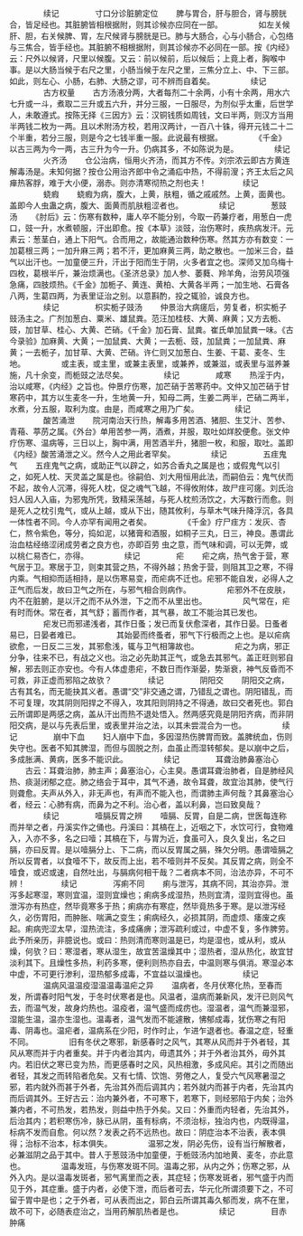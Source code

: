 <!-- { "loadSidebar": true } -->
　　
　　续记
　　
　　寸口分诊脏腑定位
　　脾与胃合，肝与胆合，肾与膀胱合，皆足经也。其脏腑皆相根据附，则其诊候亦应同在一部。
　　
　　如左关候肝、胆，右关候脾、胃，左尺候肾与膀胱是已。肺与大肠合，心与小肠合，心包络与三焦合，皆手经也。其脏腑不相根据附，则其诊候亦不必同在一部。按《内经》云：尺外以候肾，尺里以候腹。又云：前以候前，后以候后；上竟上者，胸喉中事。是以大肠当候于右尺之里，小肠当候于左尺之里，三焦分立上、中、下三部。如此，则左心、小肠，右肺、大肠之谬，可不辨而自着矣。
　　
　　续记
　　
　　古方权量
　　古方汤液分两，大者每剂二十余两，小有十余两，用水六七升或一斗，煮取二三升或五六升，并分三服，一日服尽，为剂似乎太重，后世学人，未敢遵式。按陈无择《三因方》云：汉铜钱质如周钱，文曰半两，则汉方当用半两钱二枚为一两。且以术附汤方校，若用汉两计，一百八十铢，得开元钱二十二个半重，若分三服，则是今之七钱半重一服。此说最有根据。
　　
　　《千金》以古三两为今一两，古三升为今一升。仍病其多，不如陈说为是。
　　
　　续记
　　
　　火齐汤
　　仓公治病，恒用火齐汤，而其方不传。刘宗浓云即古方黄连解毒汤是。未知何据？按仓公用治齐郎中令之涌疝中热，不得前溲；齐王太后之风瘅热客脬，难于大小便，溺赤。则亦清寒彻热之剂也夫！
　　
　　续记
　　
　　蛲瘕
　　蛲瘕为病，腹大，上黄，肤粗，循之戚戚然。上黄，面黄也。盖即今人虫蛊之病，腹大、面黄而肌肤粗涩者也。
　　
　　续记
　　
　　葱豉汤
　　《肘后》云：伤寒有数种，庸人卒不能分别，今取一药兼疗者，用葱白一虎口，豉一升，水煮顿服，汗出即愈。按《本草》淡豉，治伤寒时，疾热病发汗。元素云：葱茎白，通上下阳气。合而用之，故能通治数种伤寒。然其方亦有数变：一加葛根三两；一加升麻三两；若不汗，更加麻黄三两，助之散也。一加米三合，益气以出汗也。一加童便三升，汗出于阳而生于阴，火多者宜之也。深师又加乌梅十四枚，葛根半斤，兼治烦满也。《圣济总录》加人参、萎蕤、羚羊角，治劳风项强急痛，四肢烦热。《千金》加栀子、黄连、黄柏、大黄各半两；一加生地、石膏各八两，生葛四两，为表里证治之别。以意斟酌，投之辄验，诚良方也。
　　
　　续记
　　
　　枳实栀子豉汤
　　仲景治大病瘥后，劳复者，枳实栀子豉汤主之。广剂加葱白、粟米、雄鼠粪。范汪加桂枝、大黄、麻黄；又方去栀、豉，加甘草、桂心、大黄、芒硝。《千金》加石膏、鼠粪。崔氏单加鼠粪一味。《古今录验》加麻黄、大黄；一加鼠粪、大黄；一去栀、豉，加鼠粪；一加鼠粪、麻黄；一去栀子，加甘草、大黄、芒硝。许仁则又加葱白、生姜、干葛、麦冬、生地。
　　
　　或主表，或主里，或兼主表里，或兼养，或兼滋，或表里与滋养兼施，凡十余变，而栀豉之法尽矣。
　　
　　续记
　　
　　咸寒
　　热淫于内，治以咸寒，《内经》之旨也。仲景疗伤寒，加芒硝于苦寒药中。文仲又加芒硝于甘寒药中，其方以生麦冬一升，生地黄一升，知母二两，生姜二两半，芒硝二两半，水煮，分五服，取利为度。由是，而咸寒之用乃广矣。
　　
　　续记
　　
　　酸苦涌泄
　　院河南治天行热，解毒多用苦酒、猪胆、生艾汁、苦参、青葙、葶苈之属。《外台》单用苦参一两，酒煮，并服，取吐如烊胶便愈。张文仲疗伤寒、温病等，三日以上，胸中满，用苦酒半升，猪胆一枚，和服，取吐。盖即《内经》酸苦涌泄之义。然今人之用此者罕矣。
　　
　　续记
　　
　　五疰鬼气
　　五疰鬼气之病，或助正气以辟之，如苏合香丸之属是也；或假鬼气以引之，如死人枕、天灵盖之属是也。徐嗣伯、刘大用恒用此法，而嗣伯云：鬼气伏而不起，故令人沉滞，得死人枕，促之魂气飞越，不得攸附体，故尸疰可瘥。刘氏治妇人因人入庙，为邪鬼所凭，致精采荡越，与死人枕煎汤饮之，大泻数行而愈。则是死人之枕引鬼气，或从上越，或从下出，随其攸利，与草木气味升降浮沉，各具一体性者不同。今人亦罕有闻用之者矣。
　　
　　《千金》疗尸疰方：发灰、杏仁，熬令紫色，等分，捣如泥，以猪膏和酒服，如桐子三丸，日三，神良。愚谓此治血枯经络涩闭成劳者之良方也，亦即百劳 虫之意，而气味和调，可以无弊，或以桃仁易杏仁，亦得。
　　
　　续记
　　
　　疟
　　疟之病，热气舍于营，寒气居于卫。寒居于卫，则束其营之热，不得外越；热舍于营，则阻其卫之寒，不得内乘。气相抑而适相持，是以伤寒易变，而疟病不迁也。疟邪不能自发，必得人之正气而后发，故曰卫气之所在，与邪气相合则病作。
　　
　　疟邪外不在皮肤，内不在脏腑，是以汗之而不从外泄，下之而不从里出也。
　　
　　风气常在，疟有时而休。常在者，其气舒；蓄而作者，其气暴，故工不能治其已发也。
　　
　　疟发已而邪递浅者，其作日蚤；发已而复伏愈深者，其作日晏。日蚤者易已，日晏者难已。
　　
　　其始晏而终蚤者，邪气下行极而之上也。是以疟病欲愈，一日反二三发，其邪愈浅，辄与卫气相簿故也。
　　
　　疟之为病，邪正分争，往来不已，有战之义也。治之必先助其正气，或急去其邪气。盖正旺则邪自解，邪去则正亦安也。今有人体虚患疟，不数日而作渐晏，势渐衰，神气反昏而不可救，非正虚而邪陷之故欤？
　　
　　续记
　　
　　阴阳交
　　阴阳交之病，古有其名，而无能抉其义者。愚谓“交”非交通之谓，乃错乱之谓也。阴阳错乱，而不可复理，攻其阴则阳捍之不得入，攻其阳则阴持之不得通，故曰交者死也。郭白云所谓即是两感之病，盖从汗出而热不退处悟入。然两感究竟是阴阳齐病，而非阴阳交病，是以与先表后里，或表里并治之法，以其未尝混合为一也。
　　
　　续记
　　
　　崩中下血
　　妇人崩中下血，多因湿热伤脾胃而致。盖脾统血，伤则失守也。医者不知其脾湿，而但与固脱之剂，血虽止而湿转郁矣。是以崩中之后，多成胀满、黄病，医多不能识此。
　　
　　续记
　　
　　耳聋治肺鼻塞治心
　　古云：耳聋治肺，肺主声；鼻塞治心，心主臭。愚谓耳聋治肺者，自是肺经风热、痰涎闭郁之症。肺之络会于耳中，其气不通，故令耳聋，故宜治其肺，使气行则聋愈。夫声从外入，非无声也，有声而不能入也，而谓肺主声何哉？其鼻塞治心者，经云：心肺有病，而鼻为之不利。治心者，盖以利鼻，岂曰致臭哉？
　　
　　续记
　　
　　噎膈反胃之辨
　　噎膈、反胃，自是二病，世医每连称而并举之者，丹溪实作之俑也。丹溪曰：其槁在上，近咽之下，水饮可行，食物难入，入亦不多，名之曰噎；其槁在下，与胃为近，食虽可入，良久复出，名之曰膈，亦曰反胃。是以噎膈分上、下二病，而以反胃属之膈，殊欠分明。愚谓噎膈之所以反胃者，以食噎不下，故反而上出，若不噎则并不反矣。其反胃之病，则全不噎食，或迟或速，自然吐出，与膈病何相干哉？二者病本不同，治法亦异，不可不辨！
　　
　　续记
　　
　　泻痢不同
　　痢与泄泻，其病不同，其治亦异。泄泻多起寒湿，寒则宜温，湿则宜燥也；痢病多成湿热，热则宜清，湿则宜得也。虽泄泻亦有热症，然毕竟寒多于热；痢病亦有寒症，然毕竟热多于寒。是以泄泻经久，必伤胃阳，而肿胀、喘满之变生；痢病经久，必损其阴，而虚烦、痿废之疾起。痢病兜涩太早，湿热流注，多成痛痹；泄泻疏利或过，中虚不复，多作脾劳。此予所亲历，非臆说也。或曰：热则清而寒则温是已，均是湿也，或从利，或从燥，何欤？曰：寒湿者，寒从湿生，故宜苦温燥其中；湿热者，湿从热化，故宜甘淡利其下。且燥性多热，利药多寒，便利则热亦自去，中温则寒与俱消。寒湿必本中虚，不可更行渗利，湿热郁多成毒，不宜益以温燥也。
　　
　　续记
　　
　　温病风温温疫湿温温毒温疟之异
　　温病者，冬月伏寒化热，至春而发，所谓春时阳气发，于冬时伏寒者是也。风温者，温病而兼新风，发汗已则风气去，而温气发，故身灼热也。温疫者，温气盛而成疠也。湿温者，温气而兼湿邪，湿能生温，温亦生湿也。温毒者，温气发而不能遽散，怫郁成毒，犹伤寒之有阳毒、阴毒也。温疟者，温病系在少阳，时作时止，乍进乍退者也。春温之症，轻重不同。
　　
　　旧有冬伏之寒邪，新感春时之风气，其寒从风而并于外者轻，其风从寒而并于内者重矣。并于内者治其内，毋遗其外；并于外者治其外，毋外其内。若旧伏之寒已变为热，而更感春时之风，风热相激，多成风疟。其引之而随出者轻，其发之而转陷者危矣。又有七情、饮饱、劳倦之人，复受六气风寒暑湿之邪，若内就外而甚于外者，先治其外而后调其内；若外就内而甚于内者，先治其内而后调其外。王好古云：治内兼外者，不可寒下，若寒下，则经邪陷于内矣；治外兼内者，不可热发，若热发，则益中热于外矣。又曰：外重而内轻者，先治其外，后治其内；若积寒伤冷，脉已从阴，虽有标病，不须治标，独治内也，内既得温，标病不发而自愈。何以然？发表之药不远热也。故曰：阴症治本不治表，表本俱得；治标不治本，标本俱失。
　　
　　温邪之发，阴必先伤，设有当行解散者，必兼滋阴之品于其中。昔人于葱豉汤中加童便，于栀豉汤内加地黄、麦冬，亦此意也。
　　
　　温毒发班，与伤寒发斑不同。温毒之邪，从内之外；伤寒之邪，从外入内。是以温毒发斑者，邪气离里而之表，其症轻；伤寒发斑者，邪气盛于内而见于外，其症重。盛于内者，必使下泄，而后者可去，华元化所谓须要下之，不可留于胃中是也；之于外者，可从表而出之，郭白云所谓其毒久郁而发，病不在里，故不可下，必随表症治之，当用药解肌热者是也。
　　
　　续记
　　
　　目赤肿痛
